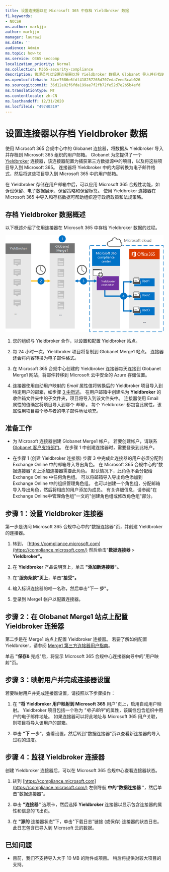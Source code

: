 ```yaml
---
title: 设置连接器以在 Microsoft 365 中存档 Yieldbroker 数据
f1.keywords:
- NOCSH
ms.author: markjjo
author: markjjo
manager: laurawi
ms.date: ''
audience: Admin
ms.topic: how-to
ms.service: O365-seccomp
localization_priority: Normal
ms.collection: M365-security-compliance
description: 管理员可以设置连接器以将 Yieldbroker 数据从 Globanet 导入并存档到 Microsoft 365。 此连接器允许你在 Microsoft 365 中存档来自第三方数据源的数据。 存档此数据后，可以使用合规性功能（如法定保留、内容搜索和保留策略）管理第三方数据。
ms.openlocfilehash: 34ce7686e6fdf418257265d707eda7eed3cab026
ms.sourcegitcommit: 36d12e02f6fda199ae7f2fb72fe52d7e2b5b4efd
ms.translationtype: MT
ms.contentlocale: zh-CN
ms.lasthandoff: 12/31/2020
ms.locfileid: "49740319"
---
```

# <a name="set-up-a-connector-to-archive-yieldbroker-data"></a>设置连接器以存档 Yieldbroker 数据

使用 Microsoft 365 合规中心中的 Globanet 连接器，将数据从 Yieldbroker 导入并存档到 Microsoft 365 组织的用户邮箱。 Globanet 为您提供了一个 [Yieldbroker](https://globanet.com/yieldbroker/) 连接器，该连接器配置为捕获第三方数据源中的项目，以及将这些项目导入到 Microsoft 365。 连接器将 Yieldbroker 中的内容转换为电子邮件格式，然后将这些项目导入到 Microsoft 365 中的用户邮箱。

在 Yieldbroker 存储在用户邮箱中后，可以应用 Microsoft 365 合规性功能，如诉讼保留、电子数据展示、保留策略和保留标签。 使用 Yieldbroker 连接器在 Microsoft 365 中导入和存档数据可帮助组织遵守政府政策和法规策略。

## <a name="overview-of-archiving-yieldbroker-data"></a>存档 Yieldbroker 数据概述

以下概述介绍了使用连接器在 Microsoft 365 中存档 Yieldbroker 数据的过程。

![Yieldbroker 数据的存档工作流](../media/YieldbrokerConnectorWorkflow.png)

1. 您的组织与 Yieldbroker 合作，以设置和配置 Yieldbroker 站点。

2. 每 24 小时一次，Yieldbroker 项目将复制到 Globanet Merge1 站点。 连接器还会将内容转换为电子邮件格式。

3. 在 Microsoft 365 合规中心创建的 Yieldbroker 连接器每天连接到 Globanet Merge1 网站，将邮件转移到 Microsoft 云中安全的 Azure 存储位置。

4. 连接器使用自动用户映射的 *Email* 属性值将转换后的 Yieldbroker 项目导入到特定用户的邮箱，如步骤 [3 中所述](#step-3-map-users-and-complete-the-connector-setup)。 在用户邮箱中创建名为 **Yieldbroker** 的收件箱文件夹中的子文件夹，项目将导入到该文件夹中。 连接器使用 Email 属性的值确定将项目导入到哪个 *邮箱* 。 每个 Yieldbroker 都包含此属性，该属性用项目每个参与者的电子邮件地址填充。

## <a name="before-you-begin"></a>准备工作

- 为 Microsoft 连接器创建 Globanet Merge1 帐户。 若要创建帐户，请联系 [Globanet 客户支持部门](https://globanet.com/contact-us/)。 在步骤 1 中创建连接器时，需要登录到此帐户。

- 在步骤 1 (创建 Yieldbroker 连接器) 步骤 3 中完成此连接器的用户必须分配到 Exchange Online 中的邮箱导入导出角色。 在 Microsoft 365 合规中心的"数据连接器"页上添加连接器需要此角色。 默认情况下，此角色不会分配给 Exchange Online 中任何角色组。 可以将邮箱导入导出角色添加到 Exchange Online 中的组织管理角色组。 也可以创建一个角色组，分配邮箱导入导出角色，然后将相应的用户添加为成员。 有关详细信息，请参阅"在[](https://docs.microsoft.com/Exchange/permissions-exo/role-groups#create-role-groups)Exchange Online[](https://docs.microsoft.com/Exchange/permissions-exo/role-groups#modify-role-groups)中管理角色组"一文的"创建角色组或修改角色组"部分。

## <a name="step-1-set-up-the-yieldbroker-connector"></a>步骤 1：设置 Yieldbroker 连接器

第一步是访问 Microsoft 365 合规中心中的"数据连接器"页，并创建 Yieldbroker 的连接器。 

1. 转到， [https://compliance.microsoft.com](https://compliance.microsoft.com/) 然后单击"**数据连接器** &gt; **Yieldbroker"。**

2. 在 **Yieldbroker** 产品说明页上，单击 **"添加新连接器"。**

3. 在"**服务条款"页上**，单击"**接受"。**

4. 输入标识连接器的唯一名称，然后单击"下一 **步"。**

5. 登录到 Merge1 帐户以配置连接器。

## <a name="step-2-configure-the-yieldbroker-connector-on-the-globanet-merge1-site"></a>步骤 2：在 Globanet Merge1 站点上配置 Yieldbroker 连接器

第二步是在 Merge1 站点上配置 Yieldbroker 连接器。 若要了解如何配置 Yieldbroker，请参阅 [Merge1 第三方连接器用户指南](https://docs.ms.merge1.globanetportal.com/Merge1%20Third-Party%20Connectors%20Yieldbroker%20User%20Guide%20.pdf)。

单击 **"保存&** 完成"后，将显示 Microsoft  365 合规中心连接器向导中的"用户映射"页。

## <a name="step-3-map-users-and-complete-the-connector-setup"></a>步骤 3：映射用户并完成连接器设置

若要映射用户并完成连接器设置，请按照以下步骤操作：

1. 在 **"将 Yieldbroker 用户映射到 Microsoft 365** 用户"页上，启用自动用户映射。 Yieldbroker 项目包括一个称为 *"电子邮件*"的属性，该属性包含组织中用户的电子邮件地址。 如果连接器可以将此地址与 Microsoft 365 用户关联，则项目将导入该用户的邮箱。

2. 单击 **"下** 一步"，查看设置，然后转到"数据连接器"页以查看新连接器的导入过程的进度。

## <a name="step-4-monitor-the-yieldbroker-connector"></a>步骤 4：监视 Yieldbroker 连接器

创建 Yieldbroker 连接器后，可以在 Microsoft 365 合规中心查看连接器状态。

1. 转到 [https://compliance.microsoft.com](https://compliance.microsoft.com/) 左侧导航 **中的"数据连接器** "，然后单击"数据连接器"。

2. 单击 **"连接器"** 选项卡，然后选择 **Yieldbroker** 连接器以显示包含连接器的属性和信息的飞出页。

3. 在 **"源的** 连接器状态"下，单击"下载日志"链接 (或保存) 连接器的状态日志。 此日志包含已导入到 Microsoft 云的数据。

## <a name="known-issues"></a>已知问题

- 目前，我们不支持导入大于 10 MB 的附件或项目。 稍后将提供对较大项目的支持。
